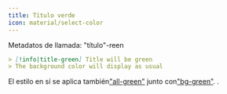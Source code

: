 ```yaml
---
title: Título verde
icon: material/select-color
---
```


Metadatos de llamada: "título"-reen

```md
> [!info|title-green] Title will be green
> The background color will display as usual
```

El estilo en sí se aplica también["all-green"](../combined-styling/page-7.md)
junto con["bg-green"](../bg-styling/page-7.md).
.

